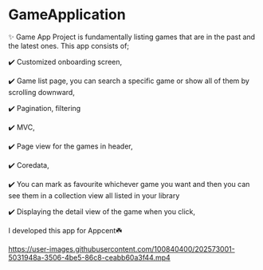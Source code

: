 # GameApplication
 ✨ Game App Project is fundamentally listing games that are in the past and the latest ones. This app consists of;

✔️ Customized onboarding screen,

✔️ Game list page, you can search a specific game or show all of them by scrolling downward, 

✔️ Pagination, filtering 

✔️ MVC, 

✔️ Page view for the games in header, 

✔️ Coredata, 

✔️ You can mark as favourite whichever game you want and then you can see them in a collection view all listed in your library 

✔️ Displaying the detail view of the game when you click,

I developed this app for Appcent☘️ 

https://user-images.githubusercontent.com/100840400/202573001-5031948a-3506-4be5-86c8-ceabb60a3f44.mp4



